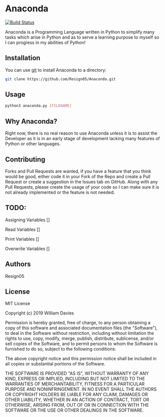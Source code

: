 # Anaconda

[![Build Status](https://travis-ci.com/Resign05/Anaconda.svg?branch=master)](https://travis-ci.com/Resign05/Anaconda)

Anaconda is a Programming Language written in Python to simplify many tasks which arise in Python and as to serve a learning purpose to myself so I can progress in my abilities of Python!

## Installation

You can use [git]() to install Anaconda to a directory:

```bash
git clone https://github.com/Resign05/Anaconda.git
```

## Usage

```bash
python3 anaconda.py [FILENAME]
```

## Why Anaconda?

Right now, there is no real reason to use Anaconda unless it is to assist the Developer as it is in an early stage of development lacking many features of Python or other languages.

## Contributing

Forks and Pull Requests are wanted, if you have a feature that you think would be good, either code it in your Fork of the Repo and create a Pull Request or create a suggestion in the Issues tab on GitHub. Along with any Pull Requests, please create the usage of your code so I can make sure it is not already implemented or the feature is not needed.

## TODO:

Assigning Variables []

Read Variables      []

Print Variables     []

Overwrite Variables []

## Authors

Resign05

## License

MIT License

Copyright (c) 2019 William Davies

Permission is hereby granted, free of charge, to any person obtaining a copy
of this software and associated documentation files (the "Software"), to deal
in the Software without restriction, including without limitation the rights
to use, copy, modify, merge, publish, distribute, sublicense, and/or sell
copies of the Software, and to permit persons to whom the Software is
furnished to do so, subject to the following conditions:

The above copyright notice and this permission notice shall be included in all
copies or substantial portions of the Software.

THE SOFTWARE IS PROVIDED "AS IS", WITHOUT WARRANTY OF ANY KIND, EXPRESS OR
IMPLIED, INCLUDING BUT NOT LIMITED TO THE WARRANTIES OF MERCHANTABILITY,
FITNESS FOR A PARTICULAR PURPOSE AND NONINFRINGEMENT. IN NO EVENT SHALL THE
AUTHORS OR COPYRIGHT HOLDERS BE LIABLE FOR ANY CLAIM, DAMAGES OR OTHER
LIABILITY, WHETHER IN AN ACTION OF CONTRACT, TORT OR OTHERWISE, ARISING FROM,
OUT OF OR IN CONNECTION WITH THE SOFTWARE OR THE USE OR OTHER DEALINGS IN THE
SOFTWARE.
